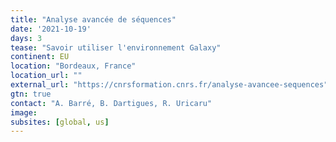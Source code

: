 ```yaml
---
title: "Analyse avancée de séquences"
date: '2021-10-19'
days: 3
tease: "Savoir utiliser l'environnement Galaxy"
continent: EU
location: "Bordeaux, France"
location_url: ""
external_url: "https://cnrsformation.cnrs.fr/analyse-avancee-sequences"
gtn: true
contact: "A. Barré, B. Dartigues, R. Uricaru"
image: 
subsites: [global, us]
---
```

